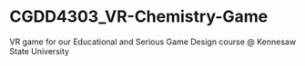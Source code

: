 # CGDD4303_VR-Chemistry-Game
VR game for our Educational and Serious Game Design course @ Kennesaw State University
